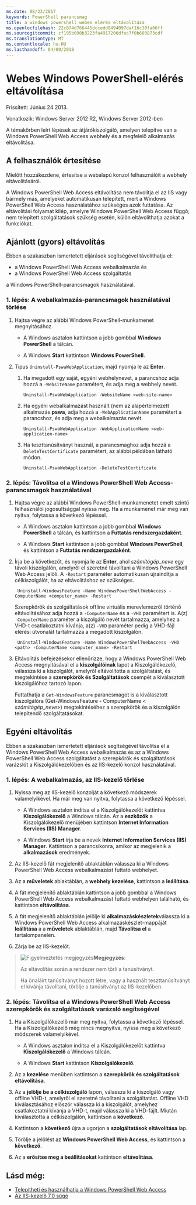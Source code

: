 ```yaml
---
ms.date: 08/23/2017
keywords: PowerShell parancsmag
title: a windows powershell webes elérés eltávolítása
ms.openlocfilehash: 22c874d766445dccedd8494097daf16c30fa66ff
ms.sourcegitcommit: cf195b090b3223fa4917206dfec7f0b603873cdf
ms.translationtype: MT
ms.contentlocale: hu-HU
ms.lasthandoff: 04/09/2018
---
```

# <a name="uninstall-windows-powershell-web-access"></a>Webes Windows PowerShell-elérés eltávolítása

Frissített: Június 24 2013.

Vonatkozik: Windows Server 2012 R2, Windows Server 2012-ben

A témakörben leírt lépések az átjárókiszolgáló, amelyen telepítve van a Windows PowerShell Web Access webhely és a megfelelő alkalmazás eltávolítása.

## <a name="notify-users"></a>A felhasználók értesítése

Mielőtt hozzákezdene, értesítse a webalapú konzol felhasználóit a webhely eltávolításáról.

A Windows PowerShell Web Access eltávolítása nem távolítja el az IIS vagy bármely más, amelyeket automatikusan telepített, mert a Windows PowerShell Web Access használatához szükséges azok futtatása.
Az eltávolítási folyamat kilép, amelyre Windows PowerShell Web Access függő; nem telepített szolgáltatások szükség esetén, külön eltávolíthatja azokat a funkciókat.

## <a name="recommended-quick-uninstallation"></a>Ajánlott (gyors) eltávolítás

Ebben a szakaszban ismertetett eljárások segítségével távolíthatja el:

- a Windows PowerShell Web Access webalkalmazás és
- a Windows PowerShell Web Access szolgáltatás

a Windows PowerShell-parancsmagok használatával.

### <a name="step-1-delete-the-web-application-using-cmdlets"></a>1. lépés: A webalkalmazás-parancsmagok használatával törlése

1. Hajtsa végre az alábbi Windows PowerShell-munkamenet megnyitásához.

    -   A Windows asztalon kattintson a jobb gombbal **Windows PowerShell** a tálcán.

    -   A Windows **Start** kattintson **Windows PowerShell**.

2. Típus `Uninstall-PswaWebApplication`, majd nyomja le az **Enter**.
   1. Ha megadott egy saját, egyéni webhelynevet, a parancshoz adja hozzá a `-WebsiteName` paramétert, és adja meg a webhely nevét.

        `Uninstall-PswaWebApplication -WebsiteName <web-site-name>`
   1. Ha egyéni webalkalmazást használt (nem az alapértelmezett alkalmazás **pswa**, adja hozzá a `-WebApplicationName` paramétert a parancshoz, és adja meg a webalkalmazás nevét.

        `Uninstall-PswaWebApplication -WebApplicationName <web-application-name>`
   1. Ha teszttanúsítványt használ, a parancsmaghoz adja hozzá a `DeleteTestCertificate` paramétert, az alábbi példában látható módon.

        `Uninstall-PswaWebApplication -DeleteTestCertificate`

### <a name="step-2-uninstall-windows-powershell-web-access-using-cmdlets"></a>2. lépés: Távolítsa el a Windows PowerShell Web Access-parancsmagok használatával

1. Hajtsa végre az alábbi Windows PowerShell-munkamenetet emelt szintű felhasználói jogosultsággal nyissa meg. Ha a munkamenet már meg van nyitva, folytassa a következő lépéssel.

    -   A Windows asztalon kattintson a jobb gombbal **Windows PowerShell** a tálcán, és kattintson a **Futtatás rendszergazdaként**.

    -   A Windows **Start** kattintson a jobb gombbal **Windows PowerShell**, és kattintson a **Futtatás rendszergazdaként**.

1. Írja be a következőt, és nyomja le az **Enter**, ahol *számítógép_neve* egy távoli kiszolgálón, amelyről el szeretné távolítani a Windows PowerShell Web Access jelöli. A `-Restart` paraméter automatikusan újraindítja a célkiszolgálót, ha az eltávolításhoz ez szükséges.

        Uninstall-WindowsFeature -Name WindowsPowerShellWebAccess -ComputerName <computer_name> -Restart

    Szerepkörök és szolgáltatások offline virtuális merevlemezről történő eltávolításához adja hozzá a `-ComputerName` és a `-VHD` paramétert is. A(z) `-ComputerName` paraméter a kiszolgáló nevét tartalmazza, amelyhez a VHD-t csatlakoztatni kívánja, a(z) `-VHD` paraméter pedig a VHD-fájl elérési útvonalát tartalmazza a megadott kiszolgálón.

        Uninstall-WindowsFeature -Name WindowsPowerShellWebAccess -VHD <path> -ComputerName <computer_name> -Restart

1. Eltávolítás befejezésekor ellenőrizze, hogy a Windows PowerShell Web Access megnyitásával el a **kiszolgálóinak** lapot a Kiszolgálókezelő, válassza ki a kiszolgálót, amelyről eltávolította a szolgáltatást, és megtekintése a **szerepkörök és Szolgáltatások** csempét a kiválasztott kiszolgálóhoz tartozó lapon.

    Futtathatja a `Get-WindowsFeature` parancsmagot is a kiválasztott kiszolgálóra (Get-WindowsFeature - ComputerName &lt; *számítógép_neve*&gt;) megtekintéséhez a szerepkörök és a kiszolgálón telepítendő szolgáltatásokat.

## <a name="custom-uninstallation"></a>Egyéni eltávolítás

Ebben a szakaszban ismertetett eljárások segítségével távolítsa el a Windows PowerShell Web Access webalkalmazás és az a Windows PowerShell Web Access szolgáltatást a szerepkörök és szolgáltatások varázslót a Kiszolgálókezelőben és az IIS-kezelő konzol használatával.

### <a name="step-1-delete-the-web-application-using-iis-manager"></a>1. lépés: A webalkalmazás, az IIS-kezelő törlése


1. Nyissa meg az IIS-kezelő konzolját a következő módszerek valamelyikével. Ha már meg van nyitva, folytassa a következő lépéssel.

    -   A Windows asztalon indítsa el a Kiszolgálókezelőt kattintva **Kiszolgálókezelő** a Windows tálcán. Az a **eszközök** a Kiszolgálókezelő menüjében kattintson **Internet Information Services (IIS) Manager**.

    -   A Windows **Start** írja be a nevek **Internet Information Services (IIS) Manager**. Kattintson a parancsikonra, amikor az megjelenik a **alkalmazások** eredmények.

1. Az IIS-kezelő fát megjelenítő ablaktáblán válassza ki a Windows PowerShell Web Access webalkalmazást futtató webhelyet.

1. Az a **műveletek** ablaktáblán, a **webhely kezelése**, kattintson a **leállítása**.

1. A fát megjelenítő ablaktáblán kattintson a jobb gombbal a Windows PowerShell Web Access webalkalmazást futtató webhelyen található, és kattintson **eltávolítása**.

1. A fát megjelenítő ablaktáblán jelölje ki **alkalmazáskészletek**válassza ki a Windows PowerShell Web Access alkalmazáskészlet-mappáját **leállítása** a a **műveletek** ablaktáblán, majd  **Távolítsa el** a tartalompanelen.

1. Zárja be az IIS-kezelőt.

> ![Figyelmeztetés megjegyzés](images/SecurityNote.jpeg)**Megjegyzés**:
>
> Az eltávolítás során a rendszer nem törli a tanúsítványt.
>
> Ha önaláírt tanúsítványt hozott létre, vagy a használt teszttanúsítványt el kívánja távolítani, törölje a tanúsítványt az IIS-kezelőben.

### <a name="step-2-uninstall-windows-powershell-web-access-using-the-remove-roles-and-features-wizard"></a>2. lépés: Távolítsa el a Windows PowerShell Web Access szerepkörök és szolgáltatások varázsló segítségével

1. Ha a Kiszolgálókezelő már meg nyitva, folytassa a következő lépéssel. Ha a Kiszolgálókezelő még nincs megnyitva, nyissa meg a következő módszerek valamelyikével.

    -   A Windows asztalon indítsa el a Kiszolgálókezelőt kattintva **Kiszolgálókezelő** a Windows tálcán.

    -   A Windows **Start** kattintson **Kiszolgálókezelő**.

1. Az a **kezelése** menüben kattintson a **szerepkörök és szolgáltatások eltávolítása**.

1. Az a **jelölje be a célkiszolgáló** lapon, válassza ki a kiszolgáló vagy offline VHD-t, amelyről el szeretné távolítani a szolgáltatást. Offline VHD kiválasztásához először válassza ki a kiszolgálót, amelyhez csatlakoztatni kívánja a VHD-t, majd válassza ki a VHD-fájlt. Miután kiválasztotta a célkiszolgálón, kattintson a **következő**.

1. Kattintson a **következő** újra a ugorjon a **szolgáltatások eltávolítása** lap.

1. Törölje a jelölést az **Windows PowerShell Web Access**, és kattintson a **következő**.

1. Az a **erősítse meg a beállításokat** kattintson **eltávolítása**.

## <a name="see-also"></a>Lásd még:

- [Telepítheti és használhatja a Windows PowerShell Web Access](install-and-use-windows-powershell-web-access.md)
- [Az IIS-kezelő 7.0 súgó](https://technet.microsoft.com/library/cc732664.aspx)